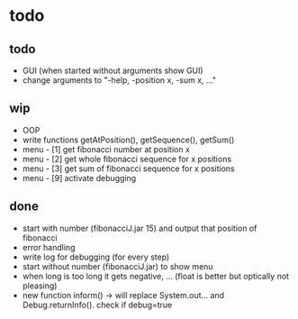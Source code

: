 # todo

## todo
- GUI (when started without arguments show GUI)
- change arguments to "-help, -position x, -sum x, ..."

## wip
- OOP
- write functions getAtPosition(), getSequence(), getSum() 
- menu - [1] get fibonacci number at position x
- menu - [2] get whole fibonacci sequence for x positions
- menu - [3] get sum of fibonacci sequence for x positions
- menu - [9] activate debugging

## done
- start with number (fibonacciJ.jar 15) and output that position of fibonacci
- error handling
- write log for debugging (for every step)
- start without number (fibonacciJ.jar) to show menu
- when long is too long it gets negative, ... (float is better but optically not pleasing)
- new function inform() -> will replace System.out... and Debug.returnInfo(). check if debug=true